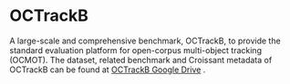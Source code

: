 # OCTrackB
A large-scale and comprehensive benchmark, OCTrackB, to provide the standard evaluation platform for open-corpus multi-object tracking (OCMOT). 
The dataset, related benchmark and Croissant metadata of OCTrackB can be found at [OCTrackB Google Drive](https://drive.google.com/drive/folders/1VHcsVx03RaIFWc5gDaSI7tZxHS3UHar_) . 
